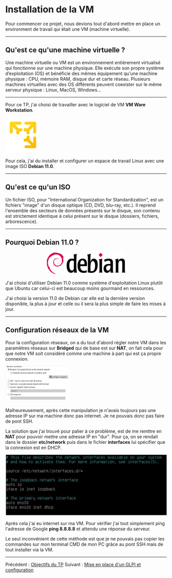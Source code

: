 # Installation de la VM 

Pour commencer ce projet, nous devions tout d'abord mettre en place un environment de travail qui était une VM (machine virtuelle). 
***
## Qu'est ce qu'une machine virtuelle ? 

Une machine virtuelle ou VM est un environnement entièrement virtualisé qui fonctionne sur une machine physique. Elle exécute son propre système d’exploitation (OS) et bénéficie des mêmes équipement qu’une machine physique : CPU, mémoire RAM, disque dur et carte réseau. Plusieurs machines virtuelles avec des OS différents peuvent coexister sur le même serveur physique : Linux, MacOS, Windows…

***

Pour ce TP, j'ai choisi de travailler avec le logiciel de VM **VM Ware Workstation**.


<img src="../images/vmware.png" width=110> 

Pour cela, j'ai du installer et configurer un espace de travail Linux avec une image ISO **Debian 11.0**. 
***
## Qu'est ce qu'un ISO 

Un fichier ISO, pour "International Organization for Standardization", est un fichiers "image" d'un disque optique (CD, DVD, blu-ray, etc.).
Il reprend l'ensemble des secteurs de données présents sur le disque, son contenu est strictement identique à celui présent sur le disque (dossiers, fichiers, arborescence).

***

## Pourquoi Debian 11.0 ? 
<center>
<img src="../images/debian.png" width=250> 
</center>

J'ai choisi d'utiliser Debian 11.0 comme système d'exploitation Linux plutôt que Ubuntu car celui-ci est beaucoup moins gourmand en ressources. 

J'ai choisi la version 11.0 de Debian car elle est la dernière version disponible, la plus à jour et celle ou il sera la plus simple de faire les mises à jour.  
***

## Configuration réseaux de la VM 

Pour la configuration réseaux, on a du tout d'abord régler notre VM dans les paramètres réseaux sur **Bridged** qui de base est sur **NAT**, on fait cela pour que notre VM soit considéré comme une machine à part qui est ça propre connexion. 

<img src="../images/bridged.png" width =200>

Malheureusement, après cette manipulation je n'avais toujours pas une adresse IP sur ma machine donc pas internet. Je ne pouvais donc pas faire de pont SSH. 

La solution que j'ai trouvé pour palier à ce problème, est de me remttre en **NAT** pour pouvoir mettre une adresse IP en "dur". Pour ça, on se rendait dans le dossier **etc/network** puis dans le fichier **interfaces** lui spécifier que la connexion est en DHCP. 
<br>

<img src="../images/dhcp.png">

Après cela j'ai eu internet sur ma VM. Pour vérifier j'ai tout simplement ping l'adresse de Google **ping 8.8.8.8** et attendu une réponse du serveur. 

Le seul inconvénient de cette méthode est que je ne pouvais pas copier les commandes sur mon terminal CMD de mon PC grâce au pont SSH mais de tout installer via la VM. 


***

Précédent : [Objectifs du TP](objectifs.md) Suivant : [Mise en place d'un GLPI et configuration](glpi.md)

